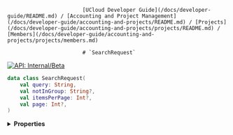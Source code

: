                             [UCloud Developer Guide](/docs/developer-guide/README.md) / [Accounting and Project Management](/docs/developer-guide/accounting-and-projects/README.md) / [Projects](/docs/developer-guide/accounting-and-projects/projects/README.md) / [Members](/docs/developer-guide/accounting-and-projects/projects/members.md)
                            
                            # `SearchRequest`

                            
[![API: Internal/Beta](https://img.shields.io/static/v1?label=API&message=Internal/Beta&color=red&style=flat-square)](/docs/developer-guide/core/api-conventions.md)



```kotlin
data class SearchRequest(
    val query: String,
    val notInGroup: String?,
    val itemsPerPage: Int?,
    val page: Int?,
)
```

<details>
<summary>
<b>Properties</b>
</summary>

<details>
<summary>
<code>query</code>: <code><code><a href='https://kotlinlang.org/api/latest/jvm/stdlib/kotlin/-string/'>String</a></code></code>
</summary>





</details>

<details>
<summary>
<code>notInGroup</code>: <code><code><a href='https://kotlinlang.org/api/latest/jvm/stdlib/kotlin/-string/'>String</a>?</code></code>
</summary>





</details>

<details>
<summary>
<code>itemsPerPage</code>: <code><code><a href='https://kotlinlang.org/api/latest/jvm/stdlib/kotlin/-int/'>Int</a>?</code></code>
</summary>





</details>

<details>
<summary>
<code>page</code>: <code><code><a href='https://kotlinlang.org/api/latest/jvm/stdlib/kotlin/-int/'>Int</a>?</code></code>
</summary>





</details>



</details>

